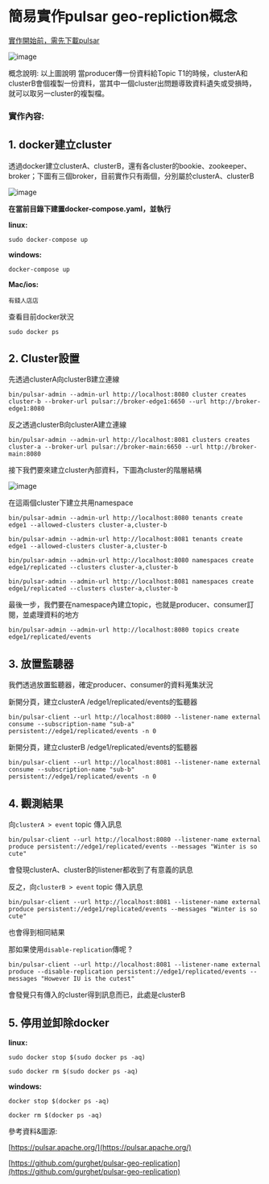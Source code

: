 # 簡易實作pulsar geo-repliction概念


[實作開始前，需先下載pulsar](https://pulsar.apache.org/docs/3.2.x/getting-started-home/)





![image](https://github.com/chadtied/pulsar_simple_geo-replication/assets/96424234/c88d2a3b-4582-41d7-9ade-8fd0bf2673b8)





概念說明: 以上圖說明 當producer傳一份資料給Topic T1的時候，clusterA和clusterB會個複製一份資料，當其中一個cluster出問題導致資料遺失或受損時，就可以取另一cluster的複製檔。






### 實作內容:




## 1. docker建立cluster


透過docker建立clusterA、clusterB，還有各cluster的bookie、zookeeper、broker；下圖有三個broker，目前實作只有兩個，分別屬於clusterA、clusterB


![image](https://github.com/chadtied/pulsar_simple_geo-replication/assets/96424234/010f888a-8cd6-4552-9690-3033ecf86e8f)

**在當前目錄下建置docker-compose.yaml，並執行**

**linux:**

```sudo docker-compose up```

**windows:**

```docker-compose up```

**Mac/ios:**

```有錢人店店```

查看目前docker狀況

```sudo docker ps```


## 2. Cluster設置


先透過clusterA向clusterB建立連線


```bin/pulsar-admin --admin-url http://localhost:8080 cluster creates cluster-b --broker-url pulsar://broker-edge1:6650 --url http://broker-edge1:8080```



反之透過clusterB向clusterA建立連線


```bin/pulsar-admin --admin-url http://localhost:8081 clusters creates cluster-a --broker-url pulsar://broker-main:6650 --url http://broker-main:8080```


接下我們要來建立cluster內部資料，下圖為cluster的階層結構

![image](https://github.com/chadtied/pulsar_simple_geo-replication/assets/96424234/12c6a40b-0095-4e27-ada8-e3b7e8544f92)


在這兩個cluster下建立共用namespace


```bin/pulsar-admin --admin-url http://localhost:8080 tenants create edge1 --allowed-clusters cluster-a,cluster-b```

```bin/pulsar-admin --admin-url http://localhost:8081 tenants create edge1 --allowed-clusters cluster-a,cluster-b```

```bin/pulsar-admin --admin-url http://localhost:8080 namespaces create edge1/replicated --clusters cluster-a,cluster-b```

```bin/pulsar-admin --admin-url http://localhost:8081 namespaces create edge1/replicated --clusters cluster-a,cluster-b```


最後一步，我們要在namespace內建立topic，也就是producer、consumer訂閱，並處理資料的地方


```bin/pulsar-admin --admin-url http://localhost:8080 topics create edge1/replicated/events```



## 3. 放置監聽器


我們透過放置監聽器，確定producer、consumer的資料蒐集狀況


新開分頁，建立clusterA /edge1/replicated/events的監聽器


```bin/pulsar-client --url http://localhost:8080 --listener-name external consume --subscription-name "sub-a" persistent://edge1/replicated/events -n 0```


新開分頁，建立clusterB /edge1/replicated/events的監聽器


```bin/pulsar-client --url http://localhost:8081 --listener-name external consume --subscription-name "sub-b" persistent://edge1/replicated/events -n 0```


## 4. 觀測結果


向```clusterA > event``` topic 傳入訊息


```bin/pulsar-client --url http://localhost:8080 --listener-name external produce persistent://edge1/replicated/events --messages "Winter is so cute" ```


會發現clusterA、clusterB的listener都收到了有意義的訊息


反之，向```clusterB > event``` topic 傳入訊息

```bin/pulsar-client --url http://localhost:8081 --listener-name external produce persistent://edge1/replicated/events --messages "Winter is so cute" ```

也會得到相同結果


那如果使用```disable-replication```傳呢 ?

```bin/pulsar-client --url http://localhost:8081 --listener-name external produce --disable-replication persistent://edge1/replicated/events --messages "However IU is the cutest"```

會發覺只有傳入的cluster得到訊息而已，此處是clusterB


## 5. 停用並卸除docker


**linux:**

```sudo docker stop $(sudo docker ps -aq)```

```sudo docker rm $(sudo docker ps -aq)```

**windows:**

```docker stop $(docker ps -aq)```

```docker rm $(docker ps -aq)```



參考資料&圖源:

[https://pulsar.apache.org/](https://pulsar.apache.org/)

[https://github.com/gurghet/pulsar-geo-replication](https://github.com/gurghet/pulsar-geo-replication)

